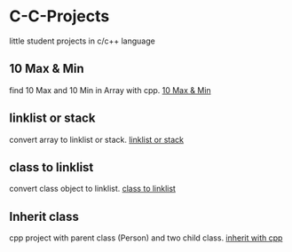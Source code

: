 # C-C-Projects

little student projects in c/c++ language

## 10 Max & Min

find 10 Max and 10 Min in Array with cpp.
[10 Max & Min](./10max-min-with-index.cpp)

## linklist or stack

convert array to linklist or stack.
[linklist or stack](./linklist-stack.cpp)

## class to linklist

convert class object to linklist.
[class to linklist](./student-linklist.cpp)

## Inherit class

cpp project with parent class (Person) and two child class.
[inherit with cpp](./cpp-inheritclass.cpp)